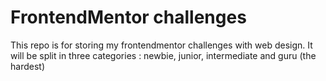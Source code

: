 # FrontendMentor challenges

This repo is for storing my frontendmentor challenges with web design.
It will be split in three categories : newbie, junior, intermediate and guru (the hardest)